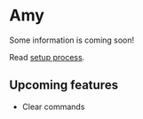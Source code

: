 # Amy

Some information is coming soon!

Read [setup process](setup).

## Upcoming features

* Clear commands
